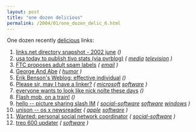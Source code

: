 ```yaml
---
layout: post
title: "one dozen delicious"
permalink: /2004/01/one_dozen_delic_6.html
---
```


One dozen recently <a href="http://del.icio.us/msippey/">delicious</a> links:
<ol><li><a href="http://www.links.net/daze/02/06/listing.html">links.net directory snapshot - 2002 june</a> <i>()</i></li>
<li><a href="http://www.usatoday.com/media_kit/pressroom/releases/usat012804.htm">usa today to publish tivo stats (via pvrblog)</a> <i>(<a href="http://del.icio.us/msippey/"></a> <a href="http://del.icio.us/msippey/media">media</a> <a href="http://del.icio.us/msippey/television">television</a> )</i></li>
<li><a href="http://news.com.com/2100-1028_3-5149613.html">FTC proposes adult spam labels</a> <i>(<a href="http://del.icio.us/msippey/"></a> <a href="http://del.icio.us/msippey/email">email</a> )</i></li>
<li><a href="http://georgeandabe.com/index.html">George And Abe</a> <i>(<a href="http://del.icio.us/msippey/"></a> <a href="http://del.icio.us/msippey/humor">humor</a> )</i></li>
<li><a href="http://erikbenson.com/index.cgi?node=effective%20individual">Erik Benson's Weblog: effective individual</a> <i>()</i></li>
<li><a href="http://www.joelonsoftware.com/articles/PleaseLinker.html">Please sir, may I have a linker?</a> <i>(<a href="http://del.icio.us/msippey/"></a> <a href="http://del.icio.us/msippey/microsoft">microsoft</a> <a href="http://del.icio.us/msippey/software">software</a> )</i></li>
<li><a href="http://www.thesmokinggun.com/mugshots/jbrownmug1.html">everyone wants to look like nick nolte these days</a> <i>()</i></li>
<li><a href="http://www.nytimes.com/2004/01/29/national/29BART.html">Flash mob, on a train!</a> <i>()</i></li>
<li><a href="http://www.hello.com/what_is_hello.php">hello -- picture sharing slash IM</a> <i>(<a href="http://del.icio.us/msippey/"></a> <a href="http://del.icio.us/msippey/social-software">social-software</a> <a href="http://del.icio.us/msippey/software">software</a> <a href="http://del.icio.us/msippey/windows">windows</a> )</i></li>
<li><a href="http://www.panic.com/unison/index.html">unison -- os x newsreader</a> <i>(<a href="http://del.icio.us/msippey/"></a> <a href="http://del.icio.us/msippey/apple">apple</a> <a href="http://del.icio.us/msippey/software">software</a> )</i></li>
<li><a href="http://newyork.craigslist.org/ofc/23123114.html">Wanted: personal social network coordinator</a> <i>(<a href="http://del.icio.us/msippey/"></a> <a href="http://del.icio.us/msippey/social-software">social-software</a> )</i></li>
<li><a href="http://support.handspring.com/esupport/forms/hsResolutionView.jsp?ResolutionId=9589&lstProducts=4442">treo 600 updater</a> <i>(<a href="http://del.icio.us/msippey/"></a> <a href="http://del.icio.us/msippey/software">software</a> )</i></li>
</ol>


